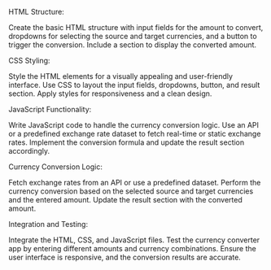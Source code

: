 HTML Structure:

Create the basic HTML structure with input fields for the amount to convert, dropdowns for selecting the source and target currencies, and a button to trigger the conversion.
Include a section to display the converted amount.

CSS Styling:

Style the HTML elements for a visually appealing and user-friendly interface.
Use CSS to layout the input fields, dropdowns, button, and result section.
Apply styles for responsiveness and a clean design.

JavaScript Functionality:

Write JavaScript code to handle the currency conversion logic.
Use an API or a predefined exchange rate dataset to fetch real-time or static exchange rates.
Implement the conversion formula and update the result section accordingly.

Currency Conversion Logic:

Fetch exchange rates from an API or use a predefined dataset.
Perform the currency conversion based on the selected source and target currencies and the entered amount.
Update the result section with the converted amount.

Integration and Testing:

Integrate the HTML, CSS, and JavaScript files.
Test the currency converter app by entering different amounts and currency combinations.
Ensure the user interface is responsive, and the conversion results are accurate.
